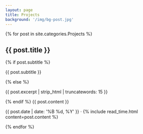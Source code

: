 ```yaml
---
layout: page
title: Projects
background: '/img/bg-post.jpg'
---
```


{% for post in site.categories.Projects %}
 <article class="post-preview">
  <!-- <a href="{{ post.url | prepend: site.baseurl | replace: '//', '/' }}"> -->
    <h2 class="post-title">{{ post.title }}</h2>
    {% if post.subtitle %}
    <p class="post-subtitle">{{ post.subtitle }}</p>
    {% else %}
    <p class="post-subtitle">{{ post.excerpt | strip_html | truncatewords: 15 }}</p>
    {% endif %}
    <!-- <p><b>Role:</b>{{ post.role }}</p>
    <p><b>Why: </b>{{ post.why }}</p>
    <p><b>What: </b>{{ post.what }} </p>
    <p><b>Read More:</b>{{ post.link }}</p> -->
    {{ post.content }}
  <!-- </a> -->
  <p class="post-meta">{{ post.date | date: '%B %d, %Y' }} &middot; {% include read_time.html content=post.content %}
  </p>
</article>
{% endfor %}